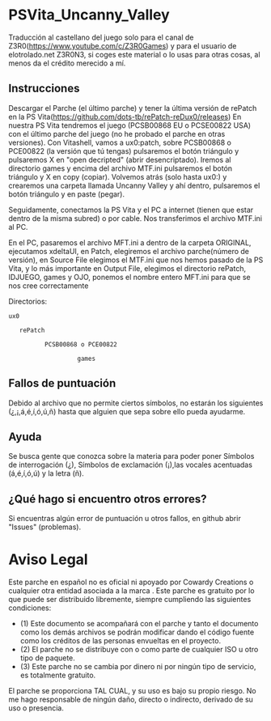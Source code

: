# PSVita_Uncanny_Valley
Traducción al castellano del juego solo para el canal de Z3R0(https://www.youtube.com/c/Z3R0Games) y para el usuario de elotrolado.net Z3R0N3, si coges este material o lo usas para otras cosas, al menos da el crédito merecido a mí.


## Instrucciones
Descargar el Parche (el último parche) y tener la última versión de rePatch en la PS Vita(https://github.com/dots-tb/rePatch-reDux0/releases) En nuestra PS Vita tendremos el juego (PCSB00868 EU o PCSE00822 USA) con el último parche del juego (no he probado el parche en otras versiones). Con Vitashell, vamos a ux0:patch, sobre PCSB00868 o PCE00822 (la versión que tú tengas) pulsaremos el botón triángulo y pulsaremos X en "open decripted" (abrir desencriptado). Iremos al directorio games y encima del archivo MTF.ini pulsaremos el botón triángulo y X en copy (copiar). Volvemos atrás (solo hasta ux0:) y crearemos una carpeta llamada Uncanny Valley y ahí dentro, pulsaremos el botón triángulo y en paste (pegar).

Seguidamente, conectamos la PS Vita y el PC a internet (tienen que estar dentro de la misma subred) o por cable. Nos transferimos el archivo MTF.ini al PC.

En el PC, pasaremos el archivo MFT.ini a dentro de la carpeta ORIGINAL, ejecutamos xdeltaUI, en Patch, elegiremos el archivo parche(número de versión), en Source File elegimos el MTF.ini que nos hemos pasado de la PS Vita, y lo más importante en Output File, elegimos el directorio rePatch, IDJUEGO, games y OJO, ponemos el nombre entero MFT.ini para que se nos cree correctamente

Directorios:

    ux0

       rePatch
   
              PCSB00868 o PCE00822
          
                       games
                       



## Fallos de puntuación

Debido al archivo que no permite ciertos símbolos, no estarán los siguientes (¿,¡,á,é,í,ó,ú,ñ) hasta que alguien que sepa sobre ello pueda ayudarme.


## Ayuda

Se busca gente que conozca sobre la materia para poder poner Símbolos de interrogación (¿), Símbolos de exclamación (¡),las vocales acentuadas (á,é,í,ó,ú) y la letra (ñ).


## ¿Qué hago si encuentro otros errores?

Si encuentras algún error de puntuación u otros fallos, en github abrir "Issues" (problemas).

# Aviso Legal

Este parche en español no es oficial ni apoyado por Cowardy Creations o cualquier otra entidad asociada a la marca . Este parche es gratuito por lo que puede ser distribuido libremente, siempre cumpliendo las siguientes condiciones: 
- (1) Este documento se acompañará con el parche y tanto el documento como los demás archivos se podrán modificar dando el código fuente como los créditos de las personas envueltas en el proyecto. 
- (2) El parche no se distribuye con o como parte de cualquier ISO u otro tipo de paquete. 
- (3) Este parche no se cambia por dinero ni por ningún tipo de servicio, es totalmente gratuito.

El parche se proporciona TAL CUAL, y su uso es bajo su propio riesgo. No me hago responsable de ningún daño, directo o indirecto, derivado de su uso o presencia.
